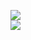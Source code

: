 [![](https://img.shields.io/badge/Made%20With-Github%20Spray-lightgrey.svg?style=for-the-badge&logo=github)](https://github.com/Annihil/github-spray#24890)  
[![](https://i.imgur.com/2DrTn0Z.gif)](https://github.com/Annihil/github-spray)